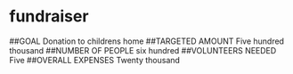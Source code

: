# fundraiser
 ##GOAL
 Donation to childrens home
 ##TARGETED AMOUNT
 Five hundred thousand
 ##NUMBER OF PEOPLE
 six hundred
 ##VOLUNTEERS NEEDED
 Five
 ##OVERALL EXPENSES
 Twenty thousand
